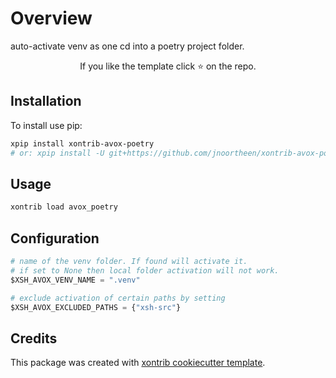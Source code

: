 # Overview

auto-activate venv as one cd into a poetry project folder. 

<p align="center">  
If you like the template click ⭐ on the repo.
</p>


## Installation

To install use pip:

``` bash
xpip install xontrib-avox-poetry
# or: xpip install -U git+https://github.com/jnoortheen/xontrib-avox-poetry
```

## Usage

``` bash
xontrib load avox_poetry
```

## Configuration

```python
# name of the venv folder. If found will activate it.
# if set to None then local folder activation will not work.
$XSH_AVOX_VENV_NAME = ".venv"

# exclude activation of certain paths by setting
$XSH_AVOX_EXCLUDED_PATHS = {"xsh-src"}
```

## Credits

This package was created with [xontrib cookiecutter template](https://github.com/jnoortheen/xontrib-cookiecutter).

